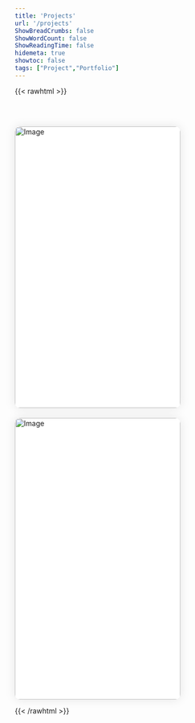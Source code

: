 ```yaml
---
title: 'Projects'
url: '/projects'
ShowBreadCrumbs: false
ShowWordCount: false
ShowReadingTime: false
hidemeta: true
showtoc: false
tags: ["Project","Portfolio"]
---
```



{{< rawhtml >}}

<br/><br/>

<style>
    .card-container {
        display: grid;
        grid-template-columns: repeat(auto-fill, minmax(300px, 1fr));
        gap: 20px;
        justify-content: center;
    }
    .card {
        width: 330px;
        height: 560px; /* Fixed height for the card */
        background-color: #fff;
        border-radius: 10px;
        overflow: hidden;
        box-shadow: 0 0 20px rgba(0, 0, 0, 0.1);
    }
    .card img {
        width: 100%;
        display: block;
        border-top-left-radius: 10px;
        border-top-right-radius: 10px;
        margin-top: 0px;
    }
    .card-content {
        padding: 0px 20px;
    }
    .card-title {
        margin-top: 0;
        margin-bottom: 10px;
        font-size: 20px;
        font-weight: bold;
    }
    .card-description {
        margin-top: 0;
        margin-bottom: 20px;
        font-size: 16px;
    }
    .card-button {
        display: block;
        width: 100%;
        padding: 10px 20px;
        background-color: #1e1e1e;
        color: #fff;
        border: none;
        border-radius: 5px;
        font-size: 16px;
        cursor: pointer;
        text-align: center;
    }

    /* Override Dark mode on Cards */
    .dark .card-title,.card-description, .card-description a{
    color: #000; /* Change to your desired text color */
    }
</style>

<div class="card-container">
    <div class="card">
        <img src="/img/isagani-jaen.png" alt="Image">
        <div class="card-content">
            <h2 class="card-title">Personal Website</h2>
            <p class="card-description">My online portfolio, <a href="https://isaganijaen.com">isaganijaen.com</a> was created using Hugo.</p>
            <a href="/"class="card-button">Visit Site</a>
        </div>
    </div>
    <div class="card">
        <img src="/img/prodAI.png" alt="Image">
        <div class="card-content">
            <h2 class="card-title">ProdAI - AI Personal Assistant</h2>
            <p class="card-description">My AI personal assistant powered by Gemma 2B, Tailwind CSS, DaisyUI and VueJS.</p>
            <a href="https://github.com/isaganijaen/prodai"class="card-button">Visit Repository</a>
        </div>
    </div>    
</div>








{{< /rawhtml >}}